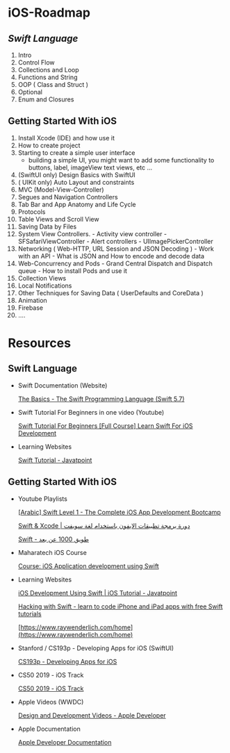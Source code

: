 # iOS-Roadmap


## ***Swift Language***

1.  Intro
2.  Control Flow
3.  Collections and Loop
4.  Functions and String
5.  OOP ( Class and Struct )
6.  Optional
7.  Enum and Closures

## **Getting Started With iOS**

1.  Install Xcode (IDE) and how use it
2.  How to create project
3.  Starting to create a simple user interface
    -   building a simple UI, you might want to add some functionality to buttons, label, imageView text views, etc ...
4.  (SwiftUI only) Design Basics with SwiftUI
5.  ( UIKit only) Auto Layout and constraints
6.  MVC (Model-View-Controller)
7.  Segues and Navigation Controllers
8.  Tab Bar and App Anatomy and Life Cycle
9.  Protocols
10.  Table Views and Scroll View
11.  Saving Data by Files
12.  System View Controllers.
    -   Activity view controller
    -   SFSafariViewController
    -   Alert controllers
    -   UIImagePickerController
13.  Networking ( Web-HTTP, URL Session and JSON Decoding )
    -   Work with an API
    -   What is JSON and How to encode and decode data
14.  Web-Concurrency and Pods
    -   Grand Central Dispatch and Dispatch queue
    -   How to install Pods and use it
15.  Collection Views
16.  Local Notifications
17.  Other Techniques for Saving Data ( UserDefaults and CoreData )
18.  Animation
19.  Firebase
20.  ….



# Resources

## **Swift Language**

-   Swift Documentation (Website)
    
    [The Basics - The Swift Programming Language (Swift 5.7)](https://docs.swift.org/swift-book/LanguageGuide/TheBasics.html)
    
-   Swift Tutorial For Beginners in one video (Youtube)
    
    [Swift Tutorial For Beginners [Full Course] Learn Swift For iOS Development](https://www.youtube.com/watch?v=mhE-Mp07RTo)
    
-   Learning Websites
    
    [Swift Tutorial - Javatpoint](https://www.javatpoint.com/swift-tutorial)
    

## **Getting Started With iOS**

-   Youtube Playlists
    
    [[Arabic] Swift Level 1 - The Complete iOS App Development Bootcamp](https://www.youtube.com/playlist?list=PLiwfne4PXRuG2KxwP4peusXJBLZrSAHfg)
    
    [Swift & Xcode | دورة برمجة تطبيقات الايفون باستخدام لغة سويفت](https://www.youtube.com/playlist?list=PLQaOY10EEc8bNbEBMyiJU1I-GIgs1LQfj)
    
    [Swift - طويق 1000 عن بعد](https://www.youtube.com/playlist?list=PLc4GVqV-4dhFJN6BN0XzwZKOk77oEn2dC)
    
-   Maharatech iOS Course
    
    [Course: iOS Application development using Swift](https://maharatech.gov.eg/course/view.php?id=1322)
    
-   Learning Websites
    
    [iOS Development Using Swift | iOS Tutorial - Javatpoint](https://www.javatpoint.com/ios-development-using-swift)
    
    [Hacking with Swift - learn to code iPhone and iPad apps with free Swift tutorials](https://www.hackingwithswift.com/)
    
    [](https://www.raywenderlich.com/home)[https://www.raywenderlich.com/home](https://www.raywenderlich.com/home)
    
-   Stanford / CS193p - Developing Apps for iOS (SwiftUI)
    
    [CS193p - Developing Apps for iOS](https://cs193p.sites.stanford.edu/)
    
-   CS50 2019 - iOS Track
    
    [CS50 2019 - iOS Track](https://www.youtube.com/playlist?list=PLhQjrBD2T3810ZX79Xrgj8X382QaWbk_J)
    
-   Apple Videos (WWDC)
    
    [Design and Development Videos - Apple Developer](https://developer.apple.com/videos/)
    
-   Apple Documentation
    
    [Apple Developer Documentation](https://developer.apple.com/documentation/)
